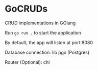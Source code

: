 # GoCRUDs
CRUD implementations in GOlang

Run `go run .` to start the application

By default, the app will listen at port 8080

Database connection: lib pgx (Postgres)

Router (Optional): chi